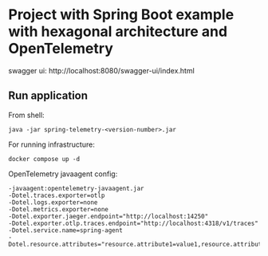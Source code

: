 # Project with Spring Boot example with hexagonal architecture and OpenTelemetry

swagger ui: http://localhost:8080/swagger-ui/index.html

## Run application

From shell:

```shell
java -jar spring-telemetry-<version-number>.jar
```

For running infrastructure:
```shell
docker compose up -d
```

OpenTelemetry javaagent config:

```shell
-javaagent:opentelemetry-javaagent.jar
-Dotel.traces.exporter=otlp
-Dotel.logs.exporter=none
-Dotel.metrics.exporter=none
-Dotel.exporter.jaeger.endpoint="http://localhost:14250"
-Dotel.exporter.otlp.traces.endpoint="http://localhost:4318/v1/traces"
-Dotel.service.name=spring-agent
-Dotel.resource.attributes="resource.attribute1=value1,resource.attribute2=value2"
```
